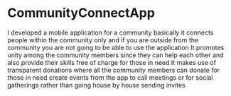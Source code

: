 # CommunityConnectApp
 I developed a mobile application for a community
 basically it connects people within the community only and if you are outside from the community you are not going to be able to use the application
 It promotes unity among the community members since they can help each other and also provide their skills free of charge for those in need
 It makes use of transparent donations where all the community members can donate for those in need
 create events from the app to call meetings or for social gatherings rather than going house by house sending invites
